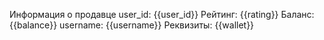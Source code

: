 Информация о продавце
user_id: {{user_id}}
Рейтинг: {{rating}}
Баланс: {{balance}}
username: {{username}}
Реквизиты: {{wallet}}